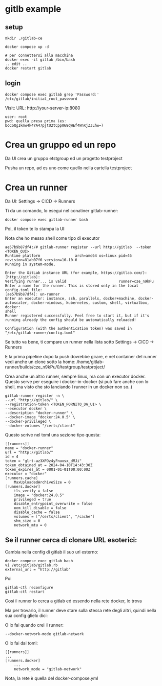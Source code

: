 # gitlb example

## setup

    mkdir ./gitlab-ce

    docker compose up -d

    # per connettersi alla macchina
    docker exec -it gitlab /bin/bash
    .. edit ..
    docker restart gitlab


## login

    docker compose exec gitlab grep 'Password:' /etc/gitlab/initial_root_password

Visit: URL: http://your-server-ip:8080

    user: root
    pwd: quella presa prima (es: boCoQgIkmw4k4YA47pjtU2tCpp068qWEf4WnKjZJLhw=)


# Crea un gruppo ed un repo

Da UI crea un gruppo etstgroup ed un progetto testproject

Pusha un repo, ad es uno come quello nella cartella testproject

# Crea un runner

Da UI: Settings -> CICD -> Runners

Ti da un comando, lo esegui nel conatiner gitlab-runner:

    docker compose exec gitlab-runner bash

Poi, il token te lo stampa la UI  

Nota che ho messo shell come tipo di executor

    ae57b9b87df4:/# gitlab-runner register --url http://gitlab  --token <TOKEN_QUI>
    Runtime platform                arch=amd64 os=linux pid=46 revision=81ab07f6 version=16.10.0
    Running in system-mode.                            
                                                    
    Enter the GitLab instance URL (for example, https://gitlab.com/):
    [http://gitlab]: 
    Verifying runner... is valid                        runner=cze_n9kPu
    Enter a name for the runner. This is stored only in the local config.toml file:
    [ae57b9b87df4]: un-runner
    Enter an executor: instance, ssh, parallels, docker+machine, docker-autoscaler, docker-windows, kubernetes, custom, shell, virtualbox, docker:
    shell 
    Runner registered successfully. Feel free to start it, but if it's running already the config should be automatically reloaded!

    Configuration (with the authentication token) was saved in "/etc/gitlab-runner/config.toml" 

Se tutto va bene, ti compare un runner nella lista sotto Settings -> CICD -> Runners

E la prima pipeline dopo la push dovrebbe girare, e nel container del runner vedi anche un clone sotto la home: /home/gitlab-runner/builds/cze_n9kPu/0/testgroup/testproject/

Crea anche un altro runner, sempre linux, ma con un executor docker.  
Questo serve per eseguire i docker-in-docker (si può fare anche con lo shell, ma visto che sto lanciando l runner in un docker non so..)

    gitlab-runner register -n \
    --url "http://gitlab/" \
    --registration-token <TOKEN_FORNITO_DA_UI> \
    --executor docker \
    --description "docker-runner" \
    --docker-image "docker:24.0.5" \
    --docker-privileged \
    --docker-volumes "/certs/client"

Questo scrive nel toml una sezione tipo questa:

    [[runners]]
    name = "docker-runner"
    url = "http://gitlab/"
    id = 4
    token = "glrt-az3XPDz4yFnuxsx_dMJi"
    token_obtained_at = 2024-04-10T14:43:30Z
    token_expires_at = 0001-01-01T00:00:00Z
    executor = "docker"
    [runners.cache]
        MaxUploadedArchiveSize = 0
    [runners.docker]
        tls_verify = false
        image = "docker:24.0.5"
        privileged = true
        disable_entrypoint_overwrite = false
        oom_kill_disable = false
        disable_cache = false
        volumes = ["/certs/client", "/cache"]
        shm_size = 0
        network_mtu = 0


## Se il runner cerca di clonare URL esoterici:

Cambia nella config di gitlab il suo url esterno:

    docker compose exec gitlab bash
    vi /etc/gitlab/gitlab.rb
    external_url = "http://gitlab"

Poi

    gitlab-ctl reconfigure
    gitlab-ctl restart

Cosi il runner lo cerca a gitlab ed essendo nella rete docker, lo trova

Ma per trovarlo, il runner deve stare sulla stessa rete degli altri, quindi nella sua config glielo dici:

O lo fai quando crei il runner:

    --docker-network-mode gitlab-network

O lo fai dal toml:

    [[runners]]
    ...
    [runners.docker]
        ...
        network_mode = "gitlab-network"

Nota, la rete è quella del docker-compose.yml